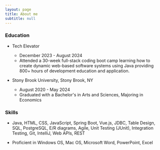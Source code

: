```yaml
---
layout: page
title: About me
subtitle: null
---
```


### Education

- Tech Elevator
    - December 2023 - August 2024
    -  Attended a 30-week full-stack coding boot camp learning how to create dynamic web-based software systems using Java providing 800+ hours of development education and application.

-  Stony Brook University, Stony Brook, NY
    - August 2020 - May 2024
    - Graduated with a Bachelor's in Arts and Sciences, Majoring in Economics

### Skills

- Java, HTML, CSS, JavaScript, Spring Boot, Vue.js, JDBC, Table Design, SQL,
 PostgreSQL, E/R diagrams, Agile, Unit Testing (JUnit), Integration Testing,
 Git, IntelliJ, Web APIs, REST

- Proficient in Windows OS, Mac OS, Microsoft Word, PowerPoint, Excel